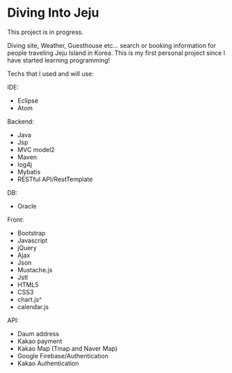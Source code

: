 # Diving Into Jeju

This project is in progress.

Diving site, Weather, Guesthouse etc... search or booking information for people traveling Jeju Island in Korea.
This is my first personal project since I have started learning programming!

Techs that I used and will use:

IDE:
- Eclipse
- Atom

Backend:
- Java
- Jsp
- MVC model2
- Maven
- log4j
- Mybatis
- RESTful API/RestTemplate

DB:
- Oracle

Front:
- Bootstrap
- Javascript
- jQuery
- Ajax
- Json
- Mustache.js
- Jstl
- HTML5
- CSS3
- chart.js^
- calendar.js

API:
- Daum address 
- Kakao payment 
- Kakao Map (Tmap and Naver Map)
- Google Firebase/Authentication
- Kakao Authentication
